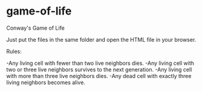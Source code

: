 # game-of-life
Conway's Game of Life


Just put the files in the same folder and open the HTML file in your browser.

Rules:

  -Any living cell with fewer than two live neighbors dies.
  -Any living cell with two or three live neighbors survives to the next generation.
  -Any living cell with more than three live neighbors dies.
  -Any dead cell with exactly three living neighbors becomes alive.
